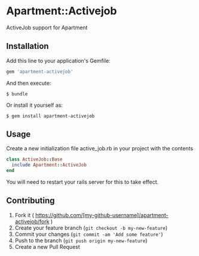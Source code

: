 # Apartment::Activejob

ActiveJob support for Apartment

## Installation

Add this line to your application's Gemfile:

```ruby
gem 'apartment-activejob'
```

And then execute:

    $ bundle

Or install it yourself as:

    $ gem install apartment-activejob

## Usage

Create a new initialization file active_job.rb in your project with the contents

```ruby
class ActiveJob::Base
  include Apartment::ActiveJob
end
```

You will need to restart your rails server for this to take effect.

## Contributing

1. Fork it ( https://github.com/[my-github-username]/apartment-activejob/fork )
2. Create your feature branch (`git checkout -b my-new-feature`)
3. Commit your changes (`git commit -am 'Add some feature'`)
4. Push to the branch (`git push origin my-new-feature`)
5. Create a new Pull Request
